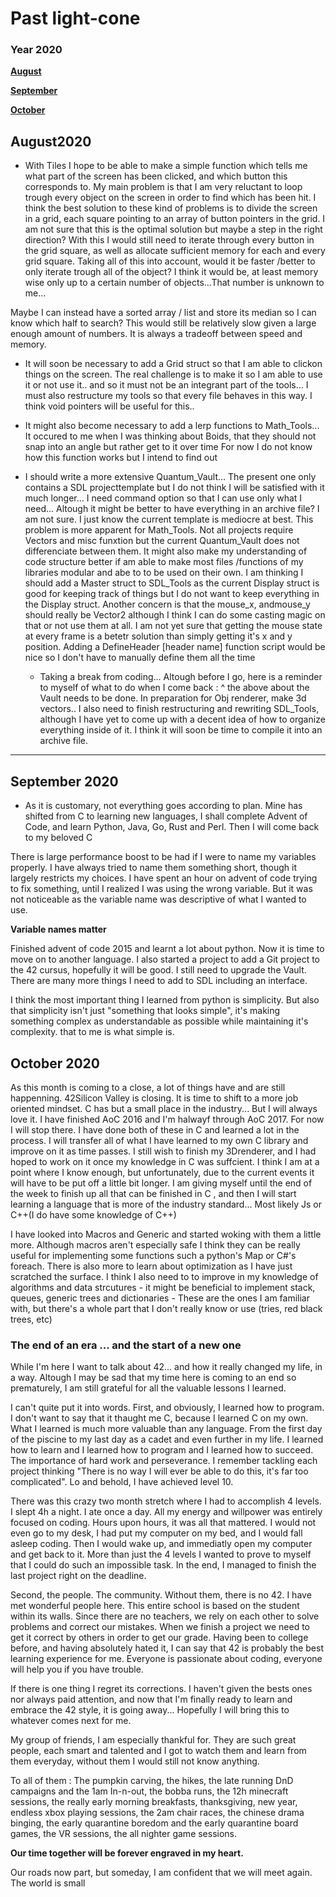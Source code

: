 # Past light-cone

### Year 2020

**[August](#august-2020)**

**[September](#september-2020)**

**[October](#october-2020)**

## August2020
- With Tiles I hope to be able to make a simple function which tells me what part of the screen has been clicked, and which button this corresponds to.
My main problem is that I am very reluctant to loop trough every object on the screen in order to find which has been hit.
I think the best solution to these kind of problems is to divide the screen in a grid, each square pointing to an array of button pointers in the grid.
I am not sure that this is the optimal solution but maybe a step in the right direction? With this I would still need to iterate through every
button in the grid square, as well as allocate sufficient memory for each and every grid square. Taking all of this into account, would it be
faster /better to only iterate trough all of the object? I think it would be, at least memory wise only up to a certain number of objects...That number is unknown to me...

Maybe I can instead have a sorted array / list and store its median so I can know which half to search? This would still be relatively slow given a large enough amount of numbers.
It is always a tradeoff between speed and memory.

- It will soon be necessary to add a Grid struct so that I am able to clickon things on the screen. The real challenge is to make it so I am able to use it or not use it.. and so it
must not be an integrant part of the tools... I must also restructure my tools so that every file behaves in this way. I think void pointers will be useful for this..
- It might also become necessary to add a lerp functions to Math_Tools... It occured to me when I was thinking about Boids, that they should not snap into an angle but rather get to it over time
For now I do not know how this function works but I intend to find out

- I should write a more extensive Quantum_Vault... The present one only contains a SDL projecttemplate but I do not think I will be satisfied with it much longer... I need command
option so that I can use only what I need... Altough it might be better to have everything in an archive file? I am not sure. I just know the current template is mediocre at best.
This problem is more apparent for Math_Tools. Not all projects require Vectors and misc funxtion but the current Quantum_Vault does not differenciate between them. It might also make
my understanding of code structure better if am able to make most files /functions of my libraries modular and abe to to be used on their own. I am thinking I should add a Master struct to SDL_Tools
as the current Display struct is good for keeping track of things but I do not want to keep everything in the Display struct. Another concern is that the mouse_x, andmouse_y should really be Vector2
although I think I can do some casting magic on that or not use them at all. I am not yet sure that getting the mouse state at every frame is a betetr solution than simply getting it's x and y position.
	Adding a DefineHeader [header name] function script would be nice so I don't have to manually define them all the time

	- Taking a break from coding... Altough before I go, here is a reminder to myself of what to do when I come back : ^ the above about the Vault needs to be done.
In preparation for Obj renderer, make 3d vectors.. I also need to finish restructuring and rewriting SDL_Tools, although I have yet to come up with a decent idea of how to organize everything inside of it.
I think it will soon be time to compile it into an archive file.

---
## September 2020
- As it is customary, not everything goes according to plan. Mine has shifted from C to learning new languages, I shall complete Advent of Code, and learn Python, Java, Go, Rust and Perl.
Then I will come back to my beloved C

There is large performance boost to be had if I were to name my variables properly. I have always tried to name them something short, though it largely restricts my choices. I have spent an hour on advent of code trying to fix something, until I realized I was using the wrong variable. But it was not noticeable as the variable name was descriptive of what I wanted to use.

**Variable names matter**

Finished advent of code 2015 and learnt a lot about python. Now it is time to move on to another language.
I also started a project to add a Git project to the 42 cursus, hopefully it will be good.
I still need to upgrade the Vault. There are many more things I need to add to SDL including an interface.

I think the most important thing I learned from python is simplicity. But also that simplicity isn't just "something that looks simple", it's making something complex as understandable as possible while maintaining it's complexity. that to me is what simple is.

## October 2020

As this month is coming to a close, a lot of things have and are still happenning. 42Silicon Valley is closing. It is time to shift to a more job oriented mindset. C has but a small place in the industry... But I will always love it.
I have finished AoC 2016 and I'm halwayf through AoC 2017. For now I will stop there. I have done both of these in C and learned a lot in the process. I will transfer all of what I have learned to my own C library and improve on it as time passes. I still wish to finish my 3Drenderer, and I had hoped to work on it once my knowledge in C was suffcient. I think I am at a point where I know enough, but unfortunately, due to the current events it will have to be put off a little bit longer. 
I am giving myself until the end of the week to finish up all that can be finished in C , and then I will start learning a language that is more of the industry standard... Most likely Js or C++(I do have some knowledge of C++)

I have looked into Macros and Generic and started woking with them a little more. Although macros aren't especially safe I think they can be really useful for implementing some functions such a python's Map or C#'s foreach. There is also more to learn about optimization as I have just scratched the surface.
I think I also need to to improve in my knowledge of algorithms and data strcutures - it might be beneficial to implement stack, queues, generic trees and dictionaries - These are the ones I am familiar with, but there's a whole part that I don't really know or use (tries, red black trees, etc)  

### The end of an era ... and the start of a new one

While I'm here I want to talk about 42... and how it really changed my life, in a way. Altough I may be sad that my time here is coming to an end so prematurely, I am still grateful for all the valuable lessons I learned.

I can't quite put it into words. First, and obviously, I learned how to program. I don't want to say that it thaught me C, because I learned C on my own. What I learned is much more valuable than any language. From the first day of the piscine to my last day as a cadet and even further in my life. I learned how to learn and I learned how to program and I learned how to succeed. The importance of hard work and perseverance. I remember tackling each project thinking "There is no way I will ever be able to do this, it's far too complicated". Lo and behold, I have achieved level 10.

There was this crazy two month stretch where I had to accomplish 4 levels. I slept 4h a night. I ate once a day. All my energy and willpower was entirely focused on coding. Hours upon hours, it was all that mattered. I would not even go to my desk, I had put my computer on my bed, and I would fall asleep coding. Then I would wake up, and immediatly open my computer and get back to it. More than just the 4 levels I wanted to prove to myself that I could do such an impossible task. In the end, I managed to finish the last project right on the deadline.

Second, the people. The community. Without them, there is no 42. I have met wonderful people here. This entire school is based on the student within its walls. Since there are no teachers, we rely on each other to solve problems and correct our mistakes. When we finish a project we need to get it correct by others in order to get our grade.
Having been to college before, and having absolutely hated it, I can say that 42 is probably the best learning experience for me. Everyone is passionate about coding, everyone will help you if you have trouble.

If there is one thing I regret its corrections. I haven't given the bests ones nor always paid attention, and now that I'm finally ready to learn and embrace the 42 style, it is going away... Hopefully I will bring this to whatever comes next for me.

My group of friends, I am especially thankful for. They are such great people, each smart and talented and I got to watch them and learn from them everyday, without them I would still not know anything.

To all of them : The pumpkin carving, the hikes, the late running DnD campaigns and the 1am In-n-out, the bobba runs, the 12h minecraft sessions, the really early morning breakfasts, thanksgiving, new year, endless xbox playing sessions, the 2am chair races, the chinese drama binging, the early quarantine boredom and the early quarantine board games, the VR sessions, the all nighter game sessions.

**Our time together will be forever engraved in my heart.**

Our roads now part, but someday, I am confident that we will meet again. The world is small
